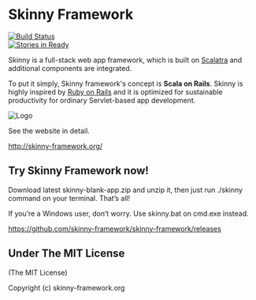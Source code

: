 # Skinny Framework 

[![Build Status](https://travis-ci.org/skinny-framework/skinny-framework.png)](https://travis-ci.org/skinny-framework/skinny-framework)  
[![Stories in Ready](https://badge.waffle.io/skinny-framework/skinny-framework.png?label=ready&title=Ready)](http://waffle.io/skinny-framework/skinny-framework)

Skinny is a full-stack web app framework, which is built on [Scalatra](http://scalatra.org) and additional components are integrated. 

To put it simply, Skinny framework's concept is **Scala on Rails**. Skinny is highly inspired by [Ruby on Rails](http://rubyonrails.org/) and it is optimized for sustainable productivity for ordinary Servlet-based app development. 

![Logo](https://github.com/seratch/skinny-framework/raw/develop/img/logo.png)

See the website in detail.

http://skinny-framework.org/

## Try Skinny Framework now!

Download latest skinny-blank-app.zip and unzip it, then just run ./skinny command on your terminal. That’s all!

If you’re a Windows user, don’t worry. Use skinny.bat on cmd.exe instead.

https://github.com/skinny-framework/skinny-framework/releases

## Under The MIT License

(The MIT License)

Copyright (c) skinny-framework.org

